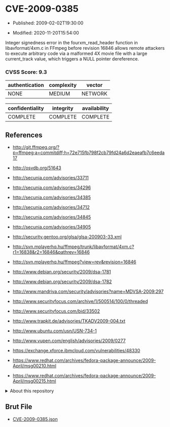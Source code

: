 # CVE-2009-0385

- Published: 2009-02-02T19:30:00

- Modified: 2020-11-20T15:54:00

Integer signedness error in the fourxm_read_header function in libavformat/4xm.c in FFmpeg before revision 16846 allows remote attackers to execute arbitrary code via a malformed 4X movie file with a large current_track value, which triggers a NULL pointer dereference.

### CVSS Score: **9.3**

| authentication | complexity | vector |
| --- | --- | --- |
| NONE | MEDIUM | NETWORK |

| confidentiality | integrity | availability |
| --- | --- | --- |
| COMPLETE | COMPLETE | COMPLETE |

## References

* http://git.ffmpeg.org/?p=ffmpeg;a=commitdiff;h=72e715fb798f2cb79fd24a6d2eaeafb7c6eeda17

* http://osvdb.org/51643

* http://secunia.com/advisories/33711

* http://secunia.com/advisories/34296

* http://secunia.com/advisories/34385

* http://secunia.com/advisories/34712

* http://secunia.com/advisories/34845

* http://secunia.com/advisories/34905

* http://security.gentoo.org/glsa/glsa-200903-33.xml

* http://svn.mplayerhq.hu/ffmpeg/trunk/libavformat/4xm.c?r1=16838&r2=16846&pathrev=16846

* http://svn.mplayerhq.hu/ffmpeg?view=rev&revision=16846

* http://www.debian.org/security/2009/dsa-1781

* http://www.debian.org/security/2009/dsa-1782

* http://www.mandriva.com/security/advisories?name=MDVSA-2009:297

* http://www.securityfocus.com/archive/1/500514/100/0/threaded

* http://www.securityfocus.com/bid/33502

* http://www.trapkit.de/advisories/TKADV2009-004.txt

* http://www.ubuntu.com/usn/USN-734-1

* http://www.vupen.com/english/advisories/2009/0277

* https://exchange.xforce.ibmcloud.com/vulnerabilities/48330

* https://www.redhat.com/archives/fedora-package-announce/2009-April/msg00210.html

* https://www.redhat.com/archives/fedora-package-announce/2009-April/msg00215.html

<details>
<summary>About this repository</summary> 

  This repository is part of the project [Live Hack CVE](https://github.com/Live-Hack-CVE). Main website can be found [www.live-hack.org](https://www.live-hack.org) 
  
  Made by [Sn0wAlice](https://github.com/Sn0wAlice) for the people that care about security and need to have a feed of the latest CVEs. Hope you enjoy it, don't forget to star the repo and follow me on [Twitter](https://twitter.com/Sn0wAlice) and [Github](https://github.com/Sn0wAlice). And that is my [personnal website](https://www.alice-snow.me/)

  - [Home Page](https://github.com/Live-Hack-CVE)
  - [Framework](https://github.com/Live-Hack-CVE/cve-framework)
  - [CVE database](https://github.com/Live-Hack-CVE/full_database)
  - [Changelog](https://github.com/Live-Hack-CVE/Changelog)
</details>

## Brut File

* [CVE-2009-0385.json](https://raw.githubusercontent.com/Live-Hack-CVE/full_database/main/cves/2009/CVE-2009-0385.json)

